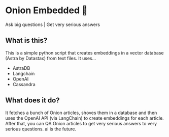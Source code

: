 # Onion Embedded 🧅
Ask big questions | Get very serious answers

## What is this?

This is a simple python script that creates embeddings in a vector database (Astra by Datastax) from text files.
It uses...

- AstraDB
- Langchain
- OpenAI
- Cassandra

## What does it do?

It fetches a bunch of Onion articles, shoves them in a database and then uses the OpenAI API (via LangChain) to create embeddings for each article. After that, you can QA Onion articles to get very serious answers to very serious questions. ai is the future.
